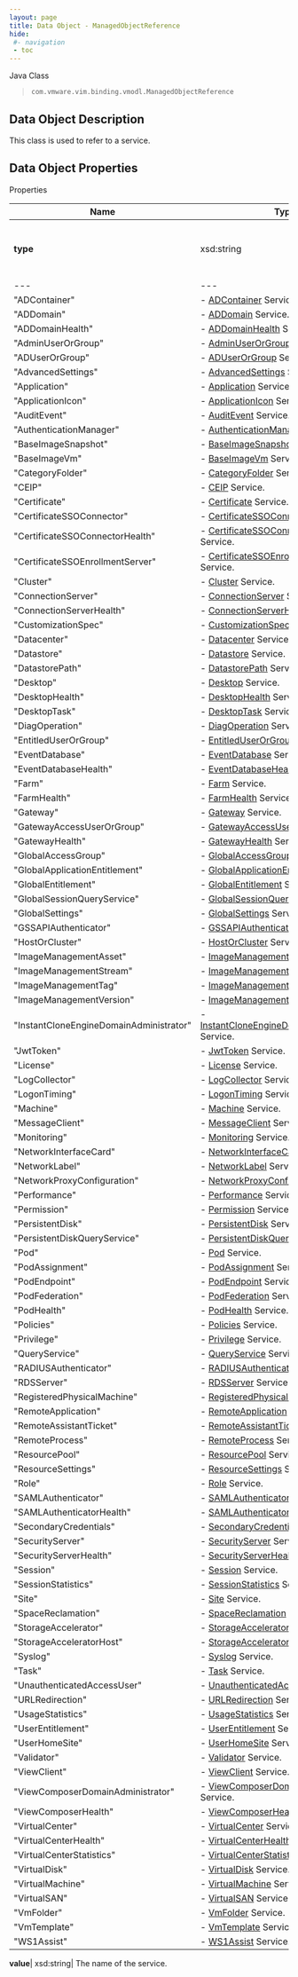 ```yaml
---
layout: page
title: Data Object - ManagedObjectReference
hide:
 #- navigation
 - toc
---
```






Java Class  
> `com.vmware.vim.binding.vmodl.ManagedObjectReference`


## Data Object Description 

This class is used to refer to a service. 

## Data Object Properties

Properties

Name |  Type |  Description   
---|---|---  
**type**|  xsd:string|  The name of the service. Allowable values are: | "AccessGroup"|  \- [AccessGroup](vdi.users.AccessGroup.md) Service.  
---|---  
"ADContainer"|  \- [ADContainer](vdi.utils.ADContainer.md) Service.  
"ADDomain"|  \- [ADDomain](vdi.utils.ADDomain.md) Service.  
"ADDomainHealth"|  \- [ADDomainHealth](vdi.health.ADDomainHealth.md) Service.  
"AdminUserOrGroup"|  \- [AdminUserOrGroup](vdi.users.AdminUserOrGroup.md) Service.  
"ADUserOrGroup"|  \- [ADUserOrGroup](vdi.users.ADUserOrGroup.md) Service.  
"AdvancedSettings"|  \- [AdvancedSettings](vdi.utils.AdvancedSettings.md) Service.  
"Application"|  \- [Application](vdi.resources.Application.md) Service.  
"ApplicationIcon"|  \- [ApplicationIcon](vdi.resources.ApplicationIcon.md) Service.  
"AuditEvent"|  \- [AuditEvent](vdi.infrastructure.AuditEvent.md) Service.  
"AuthenticationManager"|  \- [AuthenticationManager](vdi.AuthenticationManager.md) Service.  
"BaseImageSnapshot"|  \- [BaseImageSnapshot](vdi.utils.virtualcenter.BaseImageSnapshot.md) Service.  
"BaseImageVm"|  \- [BaseImageVm](vdi.utils.virtualcenter.BaseImageVm.md) Service.  
"CategoryFolder"|  \- [CategoryFolder](vdi.utils.CategoryFolder.md) Service.  
"CEIP"|  \- [CEIP](vdi.infrastructure.CEIP.md) Service.  
"Certificate"|  \- [Certificate](vdi.utils.Certificate.md) Service.  
"CertificateSSOConnector"|  \- [CertificateSSOConnector](vdi.infrastructure.CertificateSSOConnector.md) Service.  
"CertificateSSOConnectorHealth"|  \- [CertificateSSOConnectorHealth](vdi.health.CertificateSSOConnectorHealth.md) Service.  
"CertificateSSOEnrollmentServer"|  \- [CertificateSSOEnrollmentServer](vdi.infrastructure.CertificateSSOEnrollmentServer.md) Service.  
"Cluster"|  \- [Cluster](vdi.utils.Cluster.md) Service.  
"ConnectionServer"|  \- [ConnectionServer](vdi.infrastructure.ConnectionServer.md) Service.  
"ConnectionServerHealth"|  \- [ConnectionServerHealth](vdi.health.ConnectionServerHealth.md) Service.  
"CustomizationSpec"|  \- [CustomizationSpec](vdi.utils.virtualcenter.CustomizationSpec.md) Service.  
"Datacenter"|  \- [Datacenter](vdi.utils.virtualcenter.Datacenter.md) Service.  
"Datastore"|  \- [Datastore](vdi.utils.virtualcenter.Datastore.md) Service.  
"DatastorePath"|  \- [DatastorePath](vdi.utils.virtualcenter.DatastorePath.md) Service.  
"Desktop"|  \- [Desktop](vdi.resources.Desktop.md) Service.  
"DesktopHealth"|  \- [DesktopHealth](vdi.health.DesktopHealth.md) Service.  
"DesktopTask"|  \- [DesktopTask](vdi.task.DesktopTask.md) Service.  
"DiagOperation"|  \- [DiagOperation](vdi.infrastructure.DiagOperation.md) Service.  
"EntitledUserOrGroup"|  \- [EntitledUserOrGroup](vdi.users.EntitledUserOrGroup.md) Service.  
"EventDatabase"|  \- [EventDatabase](vdi.infrastructure.EventDatabase.md) Service.  
"EventDatabaseHealth"|  \- [EventDatabaseHealth](vdi.health.EventDatabaseHealth.md) Service.  
"Farm"|  \- [Farm](vdi.resources.Farm.md) Service.  
"FarmHealth"|  \- [FarmHealth](vdi.health.FarmHealth.md) Service.  
"Gateway"|  \- [Gateway](vdi.infrastructure.Gateway.md) Service.  
"GatewayAccessUserOrGroup"|  \- [GatewayAccessUserOrGroup](vdi.users.GatewayAccessUserOrGroup.md) Service.  
"GatewayHealth"|  \- [GatewayHealth](vdi.health.GatewayHealth.md) Service.  
"GlobalAccessGroup"|  \- [GlobalAccessGroup](vdi.users.GlobalAccessGroup.md) Service.  
"GlobalApplicationEntitlement"|  \- [GlobalApplicationEntitlement](vdi.federation.GlobalApplicationEntitlement.md) Service.  
"GlobalEntitlement"|  \- [GlobalEntitlement](vdi.federation.GlobalEntitlement.md) Service.  
"GlobalSessionQueryService"|  \- [GlobalSessionQueryService](vdi.users.GlobalSessionQueryService.md) Service.  
"GlobalSettings"|  \- [GlobalSettings](vdi.infrastructure.GlobalSettings.md) Service.  
"GSSAPIAuthenticator"|  \- [GSSAPIAuthenticator](vdi.infrastructure.GSSAPIAuthenticator.md) Service.  
"HostOrCluster"|  \- [HostOrCluster](vdi.utils.virtualcenter.HostOrCluster.md) Service.  
"ImageManagementAsset"|  \- [ImageManagementAsset](vdi.utils.imagemanagement.ImageManagementAsset.md) Service.  
"ImageManagementStream"|  \- [ImageManagementStream](vdi.utils.imagemanagement.ImageManagementStream.md) Service.  
"ImageManagementTag"|  \- [ImageManagementTag](vdi.utils.imagemanagement.ImageManagementTag.md) Service.  
"ImageManagementVersion"|  \- [ImageManagementVersion](vdi.utils.imagemanagement.ImageManagementVersion.md) Service.  
"InstantCloneEngineDomainAdministrator"|  \- [InstantCloneEngineDomainAdministrator](vdi.utils.InstantCloneEngineDomainAdministrator.md) Service.  
"JwtToken"|  \- [JwtToken](vdi.infrastructure.JwtToken.md) Service.  
"License"|  \- [License](vdi.infrastructure.License.md) Service.  
"LogCollector"|  \- [LogCollector](vdi.utils.logcollector.LogCollector.md) Service.  
"LogonTiming"|  \- [LogonTiming](vdi.helpdesk.LogonTiming.md) Service.  
"Machine"|  \- [Machine](vdi.resources.Machine.md) Service.  
"MessageClient"|  \- [MessageClient](vdi.utils.MessageClient.md) Service.  
"Monitoring"|  \- [Monitoring](vdi.health.Monitoring.md) Service.  
"NetworkInterfaceCard"|  \- [NetworkInterfaceCard](vdi.utils.virtualcenter.NetworkInterfaceCard.md) Service.  
"NetworkLabel"|  \- [NetworkLabel](vdi.utils.virtualcenter.NetworkLabel.md) Service.  
"NetworkProxyConfiguration"|  \- [NetworkProxyConfiguration](vdi.infrastructure.NetworkProxyConfiguration.md) Service.  
"Performance"|  \- [Performance](vdi.helpdesk.Performance.md) Service.  
"Permission"|  \- [Permission](vdi.users.Permission.md) Service.  
"PersistentDisk"|  \- [PersistentDisk](vdi.resources.PersistentDisk.md) Service.  
"PersistentDiskQueryService"|  \- [PersistentDiskQueryService](vdi.resources.PersistentDiskQueryService.md) Service.  
"Pod"|  \- [Pod](vdi.federation.Pod.md) Service.  
"PodAssignment"|  \- [PodAssignment](vdi.federation.PodAssignment.md) Service.  
"PodEndpoint"|  \- [PodEndpoint](vdi.federation.PodEndpoint.md) Service.  
"PodFederation"|  \- [PodFederation](vdi.federation.PodFederation.md) Service.  
"PodHealth"|  \- [PodHealth](vdi.health.PodHealth.md) Service.  
"Policies"|  \- [Policies](vdi.users.Policies.md) Service.  
"Privilege"|  \- [Privilege](vdi.users.Privilege.md) Service.  
"QueryService"|  \- [QueryService](vdi.query.QueryService.md) Service.  
"RADIUSAuthenticator"|  \- [RADIUSAuthenticator](vdi.infrastructure.RADIUSAuthenticator.md) Service.  
"RDSServer"|  \- [RDSServer](vdi.resources.RDSServer.md) Service.  
"RegisteredPhysicalMachine"|  \- [RegisteredPhysicalMachine](vdi.resources.RegisteredPhysicalMachine.md) Service.  
"RemoteApplication"|  \- [RemoteApplication](vdi.helpdesk.RemoteApplication.md) Service.  
"RemoteAssistantTicket"|  \- [RemoteAssistantTicket](vdi.helpdesk.RemoteAssistantTicket.md) Service.  
"RemoteProcess"|  \- [RemoteProcess](vdi.helpdesk.RemoteProcess.md) Service.  
"ResourcePool"|  \- [ResourcePool](vdi.utils.virtualcenter.ResourcePool.md) Service.  
"ResourceSettings"|  \- [ResourceSettings](vdi.utils.ResourceSettings.md) Service.  
"Role"|  \- [Role](vdi.users.Role.md) Service.  
"SAMLAuthenticator"|  \- [SAMLAuthenticator](vdi.infrastructure.SAMLAuthenticator.md) Service.  
"SAMLAuthenticatorHealth"|  \- [SAMLAuthenticatorHealth](vdi.health.SAMLAuthenticatorHealth.md) Service.  
"SecondaryCredentials"|  \- [SecondaryCredentials](vdi.users.SecondaryCredentials.md) Service.  
"SecurityServer"|  \- [SecurityServer](vdi.infrastructure.SecurityServer.md) Service.  
"SecurityServerHealth"|  \- [SecurityServerHealth](vdi.health.SecurityServerHealth.md) Service.  
"Session"|  \- [Session](vdi.users.Session.md) Service.  
"SessionStatistics"|  \- [SessionStatistics](vdi.statistics.SessionStatistics.md) Service.  
"Site"|  \- [Site](vdi.federation.Site.md) Service.  
"SpaceReclamation"|  \- [SpaceReclamation](vdi.utils.virtualcenter.SpaceReclamation.md) Service.  
"StorageAccelerator"|  \- [StorageAccelerator](vdi.utils.virtualcenter.StorageAccelerator.md) Service.  
"StorageAcceleratorHost"|  \- [StorageAcceleratorHost](vdi.utils.virtualcenter.StorageAcceleratorHost.md) Service.  
"Syslog"|  \- [Syslog](vdi.infrastructure.Syslog.md) Service.  
"Task"|  \- [Task](vdi.task.Task.md) Service.  
"UnauthenticatedAccessUser"|  \- [UnauthenticatedAccessUser](vdi.users.UnauthenticatedAccessUser.md) Service.  
"URLRedirection"|  \- [URLRedirection](vdi.infrastructure.URLRedirection.md) Service.  
"UsageStatistics"|  \- [UsageStatistics](vdi.statistics.UsageStatistics.md) Service.  
"UserEntitlement"|  \- [UserEntitlement](vdi.users.UserEntitlement.md) Service.  
"UserHomeSite"|  \- [UserHomeSite](vdi.federation.UserHomeSite.md) Service.  
"Validator"|  \- [Validator](vdi.utils.Validator.md) Service.  
"ViewClient"|  \- [ViewClient](vdi.helpdesk.ViewClient.md) Service.  
"ViewComposerDomainAdministrator"|  \- [ViewComposerDomainAdministrator](vdi.utils.viewcomposer.ViewComposerDomainAdministrator.md) Service.  
"ViewComposerHealth"|  \- [ViewComposerHealth](vdi.health.ViewComposerHealth.md) Service.  
"VirtualCenter"|  \- [VirtualCenter](vdi.infrastructure.VirtualCenter.md) Service.  
"VirtualCenterHealth"|  \- [VirtualCenterHealth](vdi.health.VirtualCenterHealth.md) Service.  
"VirtualCenterStatistics"|  \- [VirtualCenterStatistics](vdi.statistics.VirtualCenterStatistics.md) Service.  
"VirtualDisk"|  \- [VirtualDisk](vdi.utils.virtualcenter.VirtualDisk.md) Service.  
"VirtualMachine"|  \- [VirtualMachine](vdi.utils.virtualcenter.VirtualMachine.md) Service.  
"VirtualSAN"|  \- [VirtualSAN](vdi.utils.virtualcenter.VirtualSAN.md) Service.  
"VmFolder"|  \- [VmFolder](vdi.utils.virtualcenter.VmFolder.md) Service.  
"VmTemplate"|  \- [VmTemplate](vdi.utils.virtualcenter.VmTemplate.md) Service.  
"WS1Assist"|  \- [WS1Assist](vdi.helpdesk.WS1Assist.md) Service.  
  
  
**value**|  xsd:string|  The name of the service.   
  
  
  
 
  
  


[^1]: This property need not be set.
[^2]: This property cannot be updated.
[^3]: This property must contain only alphanumerics, spaces, underscores, and dashes. The maximum length is 32 characters.
[^4]: This property has a maximum length of 400 characters.
[^5]: This property has a default value of false.
[^6]: This property has a default value of true.
[^7]: If specified, this property is limited to letters, numbers, punctuation, spaces, and tabs.
[^8]: This property has a minimum value of 1.
[^9]: This property is required if maxSessionsType is set to 'LIMITED'.
[^10]: This property has a default value of 1.
[^11]: This property must contain only alphanumerics, underscores, and dashes. The maximum length is 64 characters.
[^12]: This property has a maximum length of 256 characters.
[^13]: This property has a maximum length of 1024 characters.
[^14]: This property is an unordered array of unique values.
[^15]: This property is required if enableAntiAffinityRules is set to true.
[^16]: This property has a maximum value of 20.
[^17]: This property has a default value of 'DISABLED'.
[^18]: This property is required if multiSessionMode is set to 'ENABLED_DEFAULT_OFF', 'ENABLED_DEFAULT_ON', or 'ENABLED_ENFORCED'.
[^19]: This property has a default value of 0.
[^20]: This property cannot contain ? characters.
[^21]: This property must contain the time in 24 hours format. e.g. 14:30.
[^22]: This property must be in the form hh:mm in 24 hours format.
[^23]: This property is required if customizationType is set to 'NONE'.
[^24]: This property is required if customizationType is set to 'SYS_PREP'.
[^25]: This property is required if customizationType is set to 'QUICK_PREP'.
[^26]: This property is required if type is set to 'MANUAL'.
[^27]: This property is required if type is set to 'RDS'.
[^28]: This property has a default value of 'DESKTOP'.
[^29]: This property is required if type is set to 'AUTOMATED'.
[^30]: This property has a default value of ['PCOIP', 'RDP', 'BLAST'].
[^31]: This property is required if operation is set to 'INITIAL_PUBLISH', 'SCHEDULE_PUSH_IMAGE', 'CANCEL_SCHEDULED_PUSH_IMAGE', or 'INFRASTRUCTURE_CHANGE'.
[^32]: This property is required if operation is set to 'SCHEDULE_PUSH_IMAGE'.
[^33]: For Instant clone desktops this setting can only be set to ALWAYS_POWERED_ON.
[^34]: This property has a default value of 'TAKE_NO_POWER_ACTION'.
[^35]: This property has a default value of 'NEVER'.
[^36]: This property has a default value of 120.
[^37]: This property is required if automaticLogoffPolicy is set to 'AFTER'.
[^38]: This is applicable for automated desktops with virtual machines names based on pattern naming. This is not applicable for desktops that are using specified naming since dynamic creation and deletion of VMs is not supported.
[^39]: For Instant clone desktops this setting can only be set to DELETE.
[^40]: This property is required if refreshOsDiskAfterLogoff is set to 'EVERY'.
[^41]: This property has a maximum value of 100.
[^42]: This property is required if refreshOsDiskAfterLogoff is set to 'AT_SIZE'.
[^43]: This property has a default value of 'AFTER'.
[^44]: This property is required if emptySessionTimeoutPolicy is set to 'AFTER'.
[^45]: This property has a default value of 10.
[^46]: This property has a minimum value of 10.
[^47]: This property is required if preLaunchSessionTimeoutPolicy is set to 'AFTER'.
[^48]: This property has a default value of 'DEFAULT'.
[^49]: This property has a default value of 'BLOCK_ACCESS'.
[^50]: This property is required if source is set to 'VIRTUAL_CENTER'.
[^51]: For Instant clone desktops this setting can only be set to false.
[^52]: This property is required if overrideGlobalSetting is set to true.
[^53]: This property is required if enabled is set to true.
[^54]: This property is required if maxLabelType is set to 'LIMITED'.
[^55]: This property has a default value of 4096.
[^56]: This property has a minimum value of 512.
[^57]: This property is required if redirectDisposableFiles is set to true.
[^58]: This property has a default value of Auto.
[^59]: This property must be single letters from D to Z or the word Auto.
[^60]: This property is required if redirectDisposableFiles is set to true.
[^61]: This property has a default value of 96.
[^62]: This property has a minimum value of 64.
[^63]: This property has a maximum value of 512.
[^64]: This property is required if renderer3D is set to 'AUTOMATIC', 'SOFTWARE', or 'HARDWARE'.
[^65]: This property has a default value of 2.
[^66]: This property has a maximum value of 4.
[^67]: This property is required if renderer3D is set to 'AUTOMATIC', 'SOFTWARE', 'HARDWARE', or 'DISABLED'.
[^68]: This property has a default value of 'WUXGA'.
[^69]: This property is required if renderer3D is set to 'AUTOMATIC', 'SOFTWARE', 'HARDWARE', or 'DISABLED'.
[^70]: This property must contain only alphanumerics and dashes. It must contain at least one alpha character. It may also optionally contain a numeric placement token {n} or {n:fixed=#}. If the pattern does not specify the numeric placement token, the maximum length is 14 characters.
[^71]: This property has a default value of 'UP_FRONT'.
[^72]: This property has a minimum value of 0.
[^73]: This property is required if provisioningTime is set to 'ON_DEMAND'.
[^74]: This property is required if redirectWindowsProfile is set to true.
[^75]: This property is required if useSeparateDatastoresPersistentAndOSDisks is set to true.
[^76]: This property has a default value of 2048.
[^77]: This property has a minimum value of 128.
[^78]: This property has a default value of D.
[^79]: This property is required if reclaimVmDiskSpace is set to true.
[^80]: This property must contain only alphanumerics and dashes. It must contain at least one alpha character. The maximum length is 15 characters.
[^81]: This property is required if userAssignment is set to 'DEDICATED'.
[^82]: Fast NFS Clones (VAAI) will be unavailable if the Replica disks are stored separately from the OS disks.
[^83]: Datastores with file system type VVOL will also be unavailable if the Replica disks are stored separately from the OS disks.
[^84]: This setting is applicable to both View Composer and Instant clone engine sourced desktops.
[^85]: For Instant clone desktops, this can be modified only if there are no current operations ( [operation](vdi.resources.Desktop.InstantCloneProvisioningStatusData.md#operation) is NONE).
[^86]: This property is required if useSeparateDatastoresReplicaAndOSDisks is set to true.
[^87]: For Instant clone desktops, this setting can only be set to false.
[^88]: This is applicable only to Virtual Center, View Composer, or Instant Clone Engine sourced manual or automatic desktops.
[^89]: If true, VirtualCenter.StorageAcceleratorData#enabled must also be enabled.
[^90]: This value cannot be updated for Instant Clone Engine sourced desktops.
[^91]: This property has a default value of 'OS_DISKS'.
[^92]: This property is required if useViewStorageAccelerator is set to true.
[^93]: This property has a default value of 7.
[^94]: This property has a maximum value of 999.
[^95]: For Instant clone desktops, this setting can only be set to UNBOUNDED.
[^96]: This property has a default value of 'CONSERVATIVE'.
[^97]: This property has a default value of 'VM'.
[^98]: For Instant clone desktops only it can be only a cluster and not a host.
[^99]: For Instant clone desktops, this can be modified only if there are no current operations ( [operation](vdi.resources.Desktop.InstantCloneProvisioningStatusData.md#operation) is NONE).
[^100]: If the naming method is PATTERN, this value must be less than [minNumberOfMachines](vdi.resources.Desktop.PatternNamingSettings.md#minNumberOfMachines). If the naming method is SPECIFIED and this is a create, this value must be less than the number of specified names. If the naming method is SPECIFIED and this value is updated, it must be less than the total number of existing machines in the desktop. The above checks are not done if this value is 0.
[^101]: For Full clone desktops, if Storage DRS cluster is used then it can only have one element.
[^102]: This property is required if namingMethod is set to 'PATTERN'.
[^103]: This property is required if namingMethod is set to 'SPECIFIED'.
[^104]: For Instant clone desktops, this setting can only be set to PATTERN.
[^105]: License is not applied to the system.
[^106]: Applied license is expired.
[^107]: Applied license does not have instant clone feature enabled.
[^108]: This parameter is an update map based on [DesktopInfo](vdi.resources.Desktop.DesktopInfo.md 'DesktopInfo').
[^109]: Both instant and linked clones share the same base image and use less storage space than full virtual machines.
[^110]: The user profile for both types clones can be redirected to persistent disks that will be unaffected by OS updates and refreshes.
[^111]: This property has a default value of 'PCOIP'.
[^112]: This property is required if enableGRIDvGPUs is set to true.
[^113]: This property has a default value of 'LIMITED'.
[^114]: This property is required if operation is set to 'INITIAL_PUBLISH', 'CANCEL_SCHEDULED_MAINTENANCE', or 'INFRASTRUCTURE_CHANGE'.
[^115]: This property has a maximum value of 100.
[^116]: This property has a maximum value of 150.
[^117]: This property is required if useCustomScript is set to false.
[^118]: This property is required if maintenanceMode is set to 'RECURRING'.
[^119]: This property has a maximum value of 31.
[^120]: This property is required if maintenancePeriod is set to 'WEEKLY' or 'MONTHLY'.
[^121]: This property has a default value of 'NEVER'.
[^122]: This property is required if disconnectedSessionTimeoutPolicy is set to 'AFTER'.
[^123]: This property has a minimum value of 10.
[^124]: This property has a default value of 'VM'.
[^125]: For Instant clone farms only it can be only a cluster and not a host.
[^126]: For Instant clone farms, this can be modified only if there are no current operations ( [operation](vdi.resources.Farm.InstantCloneProvisioningStatusData.md#operation) is NONE).
[^127]: This must be between 1 and 255 characters.
[^128]: This property has a maximum length of 64 characters.
[^129]: This property has a default value of 'ANY'.
[^130]: This property has a default value of 'NONE'.
[^131]: This property has a default value of ['PCOIP', 'BLAST'].
[^132]: This property defines valid folder names with a max length of 64 characters and up to 4 subdirectory levels. The subdirectories can be specified using a backslash, e.g. (dir1\dir2\dir3\dir4). Folder names can't start or end with a backslash nor can there be 2 or more backslashes together. Combinations such as (\dir1, dir1\dir2\, dir1\\\\dir2, dir1\\\\\\dir2) are invalid. The windows reserved keywords (CON, PRN, NUL, AUX, COM1 - COM9, LPT1 - LPT9 etc.) are not allowed in subdirectory names.

[^133]: This property has a default value of "AFTER."
[^134]: This property has a default value of "UNCONFIGURED".
[^135]: This parameter need not be set.
[^136]: This parameter is an update map based on [RoleInfo](vdi.users.Role.RoleInfo.md "RoleInfo").
[^137]: This parameter is an update map based on [SecondaryCredentialsInfo](vdi.users.SecondaryCredentials.SecondaryCredentialsInfo.md "SecondaryCredentialsInfo").
[^138]: This property is required if hybridLogonConfig is set to "password".
[^139]: This property has a maximum value of 65535.
[^140]: This property must be a valid IP address or DNS name.
[^141]: This property must be a valid DNS name.
[^142]: This parameter is an update map based on [ADDomainInfo](vdi.utils.ADDomain.ADDomainInfo.md "ADDomainInfo").
[^143]: This property must not be empty and has a maximum length of 256 characters.
[^144]: Image management stream is in AVAILABLE or PARTIALLY_AVAILABLE state.
[^145]: There is at least one image management version in AVAILABLE or PARTIALLY_AVAILABLE state for this stream.
[^146]: There is at least one image management tag associated with the image management version.
[^147]: This parameter is an update map based on [ImageManagementStreamInfo](vdi.utils.imagemanagement.ImageManagementStream.ImageManagementStreamInfo.md "ImageManagementStreamInfo").
[^148]: This property must contain only alphanumerics, underscores and dashes. The maximum length is 64 characters.
[^149]: This parameter is an update map based on [ImageManagementTagInfo](vdi.utils.imagemanagement.ImageManagementTag.ImageManagementTagInfo.md "ImageManagementTagInfo").
[^150]: This property must contain only alphanumerics, dot, underscores, and dashes. The maximum length is 64 characters.
[^151]: This parameter is an update map based on [ImageManagementVersionInfo](vdi.utils.imagemanagement.ImageManagementVersion.ImageManagementVersionInfo.md "ImageManagementVersionInfo").
[^152]: This property must not be empty and has a maximum length of 256 characters.
[^153]: This parameter is an update map based on [InstantCloneEngineDomainAdministratorInfo](vdi.utils.InstantCloneEngineDomainAdministrator.InstantCloneEngineDomainAdministratorInfo.md "InstantCloneEngineDomainAdministratorInfo").
[^154]: This property is required if logCollectorComponentType is set to "CONNECTION_SERVER".
[^155]: This property is required if logCollectorComponentType is set to "AGENT_RDS".
[^156]: This property is required if logCollectorComponentType is set to "AGENT_RDS".
[^157]: This property has a default value of ["DEFAULT"].
[^158]: This property is required if reset is set to false.
[^159]: Contains null for which the request is processed successfully.
[^160]: [LogCollectorFault](vdi.fault.LogCollectorFault.md) for failed ones.
[^161]: Contains array of [LogCollectorTaskInfo](vdi.utils.logcollector.LogCollector.LogCollectorTaskInfo.md) for which the request is processed successfully.
[^162]: All available log collector task information is returned if no parameter used.
[^163]: Log collector task information for specified user returned if parameter used.
[^164]: This property has a default value of 5.
[^165]: If the [type](vdi.utils.Validator.ValidationSpec.md#type) is "MACHINE", then the naming pattern for the machines will be validated.
[^166]: This parameter is an update map based on [ViewComposerDomainAdministratorInfo](vdi.utils.viewcomposer.ViewComposerDomainAdministrator.ViewComposerDomainAdministratorInfo.md "ViewComposerDomainAdministratorInfo").
[^167]: This data object must be updated as a whole.
[^168]: This property is required if source is set to "VIEW_COMPOSER" or "INSTANT_CLONE_ENGINE".
[^169]: This property is required if source is set to "FULL_CLONE".
[^170]: This value will be considered only in case of Dedicated Linked Pool.
[^171]: It will be ignored for other Pools and Farms.
[^172]: This property is required if isPersistent is set to true.
[^173]: Applicable only in case of Linked Clones and Instant Clones.
[^174]: Set to true only in case of DEDICATED LINKED_CLONE Pool.
[^175]: It will be ignored in case of Farms and other Pools.
[^176]: This property has a default value of 1024.
[^177]: This property has a minimum value of 100.
[^178]: This property has a maximum value of 32768.
[^179]: This property is required if viewComposerType is set to "LOCAL_TO_VC" or "STANDALONE".
[^180]: This property has a default value of "GENERAL".
[^181]: This property cannot contain forward slashes.
[^182]: This parameter is an update map based on [ApplicationInfo](vdi.resources.Application.ApplicationInfo.md "ApplicationInfo").
[^183]: This property has a default value of "NO_CONTROL".
[^184]: This property has a default value of "AFTER".
[^185]: This property must be single letters from D to Z.
[^186]: This parameter is an update map based on [FarmInfo](vdi.resources.Farm.FarmInfo.md "FarmInfo").
[^187]: For Instant clone farms, this can be modified only if there are no current operations ( [operation](vdi.resources.Farm.InstantCloneProvisioningStatusData.md#operation) is NONE).
[^188]: This parameter is an update map based on [RoleInfo](vdi.users.Role.RoleInfo.md "RoleInfo").
[^189]: This property has a maximum value of 65535.
[^190]: This parameter is an update map based on [ADDomainInfo](vdi.utils.ADDomain.ADDomainInfo.md "ADDomainInfo").
[^191]: This parameter is an update map based on [ImageManagementAssetInfo](vdi.utils.imagemanagement.ImageManagementAsset.ImageManagementAssetInfo.md "ImageManagementAssetInfo").

[^192]: This property is required if configured is set to true.
[^193]: For Instant clone desktops, this setting can only be set to false.
[^194]: This parameter is an update map based on [MachineInfo](vdi.resources.Machine.MachineInfo.md "MachineInfo").
[^195]: This parameter is an update map based on [PersistentDiskInfo](vdi.resources.PersistentDisk.PersistentDiskInfo.md "PersistentDiskInfo").
[^196]: This property must contain only alphanumerics, underscores, and dashes. It must contain at least one alpha character. The maximum length is 15 characters.
[^197]: This property has a default value of 1000.
[^198]: This parameter is an update map based on [RDSServerInfo](vdi.resources.RDSServer.RDSServerInfo.md "RDSServerInfo").
[^199]: Admin user has single role which is of type either HELP_DESK_ADMIN or HELP_DESK_ADMIN_READ_ONLY.
[^200]: This parameter is an update map based on [PoliciesSettings](vdi.users.Policies.PoliciesSettings.md "PoliciesSettings").
[^201]: This property is required if allowPCoIPHardwareAcceleration is set to "Allow".
[^202]: This property is required if logCollectorComponentType is set to "AGENT".
[^203]: This property is required if type is set to "APPLICATION".
[^204]: This property is required if type is set to "DESKTOP".
[^205]: This parameter is an update map based on [URLRedirectionInfo](vdi.infrastructure.URLRedirection.URLRedirectionInfo.md "URLRedirectionInfo").
[^206]: This property has a default value of 20.
[^207]: This property has a default value of 50.
[^208]: This property has a default value of 12.
[^209]: This parameter is an update map based on [VirtualCenterInfo](vdi.infrastructure.VirtualCenter.VirtualCenterInfo.md "VirtualCenterInfo").
[^210]: [user](vdi.resources.Desktop.SpecifiedName.md#user) is provided.
[^211]: [enabled](vdi.resources.Desktop.DesktopSettings.md#enabled) is false.
[^212]: [supportedSessionType](vdi.resources.Desktop.DesktopSettings.md#supportedSessionType) is not "DESKTOP".
[^213]: [globalEntitlement](vdi.resources.Desktop.GlobalEntitlementData.md#globalEntitlement) is set.
[^214]: [userAssignment](vdi.resources.Desktop.UserAssignment.md#userAssignment) is "DEDICATED" and [automaticAssignment](vdi.resources.Desktop.UserAssignment.md#automaticAssignment) is false.
[^215]: Local entitlements are configured.
[^216]: Any of the machines in the pool have users assigned.
[^217]: [connectionServerRestrictions](vdi.resources.Desktop.DesktopSettings.md#connectionServerRestrictions) is not set.
[^218]: [type](vdi.resources.Desktop.DesktopSpec.md#type) is MANUAL.
[^219]: This parameter is an update map based on [MachineInfo](vdi.resources.Machine.MachineInfo.md "MachineInfo").
[^220]: Admin user has single role which is of type either HELP_DESK_ADMIN or HELP_DESK_ADMIN_READ_ONLY.
[^221]: [DesktopId](vdi.entity.DesktopId.md).
[^222]: [GlobalApplicationEntitlementId](vdi.entity.GlobalApplicationEntitlementId.md).
[^223]: [GlobalEntitlementId](vdi.entity.GlobalEntitlementId.md).
[^224]: [URLRedirectionId](vdi.entity.URLRedirectionId.md).
[^225]: [ServerSpec](vdi.utils.Certificate.ServerSpec.md).
[^226]: [SAMLAuthenticatorServerData](vdi.infrastructure.SAMLAuthenticator.ServerData.md).
[^227]: This property is a set of entries with unique "key" members.
[^228]: This parameter is an update map based on [GlobalApplicationEntitlementInfo](vdi.federation.GlobalApplicationEntitlement.GlobalApplicationEntitlementInfo.md "GlobalApplicationEntitlementInfo").
[^229]: This parameter is an update map based on [GlobalEntitlementInfo](vdi.federation.GlobalEntitlement.GlobalEntitlementInfo.md "GlobalEntitlementInfo").
[^230]: This parameter is an update map based on [PodInfo](vdi.federation.Pod.PodInfo.md "PodInfo").
[^231]: This parameter is an update map based on [PodFederationInfo](vdi.federation.PodFederation.PodFederationInfo.md "PodFederationInfo").
[^232]: This parameter is an update map based on [SiteInfo](vdi.federation.Site.SiteInfo.md "SiteInfo").
[^233]: This property has a default value of "CONNECTION_SERVER_DOMAIN".
[^234]: When all of the secure gateways (HTTP(S)/PCOIP/BLAST) are enabled, this field denotes the maximum load of connections allowed for the connection server. Once the number of connections to this connection server reaches this value, the subsequent connections from the horizon client will be blocked by secure gateway.
[^235]: The application is missing in all the machines of the desktop.
[^236]: Desktop do not have any provisioned machines.
[^237]: One or more server(s) is either in WARNING or ERROR (not exceeding the predefined threshold) state.
[^238]: The RDSServers in this Farm present a mix of both known and unknown load preferences.
[^239]: For dedicated assignment desktop, it is the number of assigned machine count.
[^240]: For floating assignment desktop, it is the summation of the connected and disconnected sessions.
[^241]: For dedicated assignments, it is the total number of assigned machine count.
[^242]: For floating assignments, it will be sum of all the connected and disconnected sessions.
[^243]: This property is required if thumbprintAccepted is set to false.
[^244]: This property is required if thumbprintAccepted is set to false.
[^245]: This parameter is an update map based on [CEIPInfo](vdi.infrastructure.CEIP.CEIPInfo.md "CEIPInfo").
[^246]: This parameter is an update map based on [CertificateSSOConnectorInfo](vdi.infrastructure.CertificateSSOConnector.CertificateSSOConnectorInfo.md "CertificateSSOConnectorInfo").
[^247]: This property has a maximum value of 59.
[^248]: This property is required if hostRedirection is set to true.
[^249]: This parameter is an update map based on [ConnectionServerInfo](vdi.infrastructure.ConnectionServer.ConnectionServerInfo.md "ConnectionServerInfo").
[^250]: This property is required if radiusEnabled is set to true.
[^251]: This property is required if samlSupport is set to "ENABLED" or "REQUIRED".
[^252]: This property is required if samlSupport is set to "MULTI_ENABLED" or "MULTI_REQUIRED".
[^253]: This property has a maximum value of 1440.
[^254]: This property has a default value of 21.
[^255]: This property has a minimum value of 14.
[^256]: This property is required if workspaceOneModeEnabled is set to true.
[^257]: This property has a default value of "SUCCESS".
[^258]: This property is required if eventDatabaseSet is set to true.
[^259]: This property must start with a letter, may only contain letters, numbers, and the characters @, $, #, and _, and may not be longer than 6 characters.
[^260]: This property has a maximum value of 3.
[^261]: This property has a default value of 2000.
[^262]: This property has a maximum value of 7.
[^263]: This parameter is an update map based on [EventDatabaseInfo](vdi.infrastructure.EventDatabase.EventDatabaseInfo.md "EventDatabaseInfo").
[^264]: One of [version](vdi.infrastructure.GlobalSettings.ClientData.md#version), [blockSpecificVersions](vdi.infrastructure.GlobalSettings.ClientData.md#blockSpecificVersions), [warnSpecificVersions](vdi.infrastructure.GlobalSettings.ClientData.md#warnSpecificVersions) is mandatory.
[^265]: Only one of [version](vdi.infrastructure.GlobalSettings.ClientData.md#version) or [blockSpecificVersions](vdi.infrastructure.GlobalSettings.ClientData.md#blockSpecificVersions) can be set.
[^266]: This property cannot be used for [type](vdi.infrastructure.GlobalSettings.ClientData.md#type) "WINSTORE", "HTMLACCESS".
[^267]: This property has a maximum length of 128 characters.
[^268]: This property accepts all characters including new line with a maximum length of 1024 characters.
[^269]: This property has a default value of 60.
[^270]: This property has a default value of "TIMEOUT_AFTER".
[^271]: This property has a default value of 600.
[^272]: This property has a minimum value of 5.
[^273]: This property is required if clientMaxSessionTimePolicy is set to "TIMEOUT_AFTER".
[^274]: This property has a default value of 15.
[^275]: This property is required if clientIdleSessionTimeoutPolicy is set to "TIMEOUT_AFTER".
[^276]: This property has a default value of 1200.
[^277]: This property is required if desktopSSOTimeoutPolicy is set to "DISABLE_AFTER".
[^278]: This property has a default value of "ALWAYS_ENABLED".
[^279]: This property is required if applicationSSOTimeoutPolicy is set to "DISABLE_AFTER".
[^280]: This property has a maximum value of 4320.
[^281]: This property is required if displayWarningBeforeForcedLogoff is set to true.
[^282]: If set true, UI clients should show a "Remember me" check box option on the login page.
[^283]: If set false, UI clients should not show the "Remember me" check box option on the login page.
[^284]: This property has a default value of 30.
[^285]: This property has a maximum value of 30.
[^286]: This property has a default value of Your virtual session is going to be logged off. Please save your work.
[^287]: This property has a default value of Your session has expired. Please re-connect to the portal and restart the session.
[^288]: This property has a default value of Attention.
[^289]: This property is required if displayPreLoginAdminBanner is set to true.
[^290]: This parameter is an update map based on [GlobalSettingsInfo](vdi.infrastructure.GlobalSettings.GlobalSettingsInfo.md "GlobalSettingsInfo").
[^291]: This parameter is an update map based on [GSSAPIAuthenticatorInfo](vdi.infrastructure.GSSAPIAuthenticator.GSSAPIAuthenticatorInfo.md "GSSAPIAuthenticatorInfo").
[^292]: This parameter is an update map based on [NetworkProxyConfigurationDetail](vdi.infrastructure.NetworkProxyConfiguration.NetworkProxyConfigurationDetail.md "NetworkProxyConfigurationDetail").
[^293]: This property is required if networkAutoProxy is set to false.
[^294]: This property has a maximum length of 50 characters.
[^295]: This property has a maximum length of 20 characters.
[^296]: This parameter is an update map based on [RADIUSAuthenticatorInfo](vdi.infrastructure.RADIUSAuthenticator.RADIUSAuthenticatorInfo.md "RADIUSAuthenticatorInfo").
[^297]: This property has a maximum length of 32 characters.
[^298]: This parameter is an update map based on [SAMLAuthenticatorInfo](vdi.infrastructure.SAMLAuthenticator.SAMLAuthenticatorInfo.md "SAMLAuthenticatorInfo").
[^299]: This property has a default value of "DYNAMIC".
[^300]: This property is required if authenticatorType is set to "DYNAMIC".
[^301]: This property is required if authenticatorType is set to "STATIC".
[^302]: This parameter is an update map based on [SecurityServerInfo](vdi.infrastructure.SecurityServer.SecurityServerInfo.md "SecurityServerInfo").
[^303]: This parameter is an update map based on [SyslogInfo](vdi.infrastructure.Syslog.SyslogInfo.md "SyslogInfo").
[^304]: When all of the secure gateways (HTTP(S)/PCOIP/BLAST) are enabled, this field denotes the maximum load of connections allowed for the connection server. Once the number of connections to this connection server reaches this value, the subsequent connections from the horizon client will be blocked by secure gateway.
[^305]: When none of the secure gateways(HTTP(S)/PCOIP/BLAST) are enabled, sessionThreshold value will not be set.
[^306]: This property has a default value of "BOTH".
[^307]: This property has a default value of On proceeding, you agree that you fully comply with the laws of this organisation.
[^308]: This property is required if triggerMode is set to "ENABLE_ALWAYS" or "REQUIRE_ALWAYS".
[^309]: For those pods running on older version(before 7.12.0), the values for [numHostedSessions](vdi.health.Monitoring.PodSessionCounter.md#numHostedSessions) and [numBrokeredSessions](vdi.health.Monitoring.PodSessionCounter.md#numBrokeredSessions) will not be set.
[^310]: When there is at least one Pod running on older version(before 7.12.0), numBrokeredSessions for all the pods will not be set.
[^311]: [ApplicationId](vdi.entity.ApplicationId.md).
[^312]: When none of the secure gateways(HTTP(S)/PCOIP/BLAST) are enabled, sessionThreshold value will not be set.